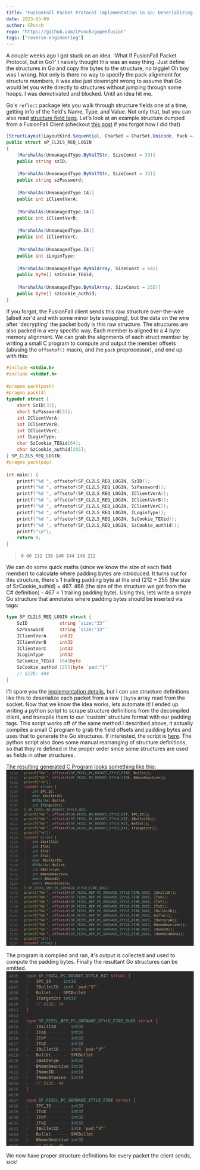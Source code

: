 ```yaml
---
title: "FusionFall Packet Protocol implementation in Go: Deserializing C Structures"
date: 2023-03-09
author: CPunch
repo: "https://github.com/CPunch/gopenfusion"
tags: ["reverse-engineering"]
---
```


A couple weeks ago I got stuck on an idea. 'What if FusionFall Packet Protocol, but in Go?' I naively thought this was an easy thing. Just define the structures in Go and copy the bytes to the structure, no biggie! Oh boy was I wrong. Not only is there no way to specify the pack alignment for structure members, it was also just downright wrong to assume that Go would let you write directly to structures without jumping through some hoops. I was demotivated and blocked. Until an idea hit me.

Go's `reflect` package lets you walk through structure fields one at a time, getting info of the field's Name, Type, and Value. Not only that, but you can also read [structure field tags](https://www.digitalocean.com/community/tutorials/how-to-use-struct-tags-in-go). Let's look at an example structure dumped from a FusionFall Client (checkout [this post](/pages/fusionfall-openfusion/) if you forgot how I did that)

```C#
[StructLayout(LayoutKind.Sequential, CharSet = CharSet.Unicode, Pack = 4, Size = 468)]
public struct sP_CL2LS_REQ_LOGIN
{
	[MarshalAs(UnmanagedType.ByValTStr, SizeConst = 33)]
	public string szID;

	[MarshalAs(UnmanagedType.ByValTStr, SizeConst = 33)]
	public string szPassword;

	[MarshalAs(UnmanagedType.I4)]
	public int iClientVerA;

	[MarshalAs(UnmanagedType.I4)]
	public int iClientVerB;

	[MarshalAs(UnmanagedType.I4)]
	public int iClientVerC;

	[MarshalAs(UnmanagedType.I4)]
	public int iLoginType;

	[MarshalAs(UnmanagedType.ByValArray, SizeConst = 64)]
	public byte[] szCookie_TEGid;

	[MarshalAs(UnmanagedType.ByValArray, SizeConst = 255)]
	public byte[] szCookie_authid;
}
```

If you forgot, the FusionFall client sends this raw structure over-the-wire (albeit xor'd and with some minor byte swapping), but the data on the wire after 'decrypting' the packet body is this raw structure. The structures are also packed in a very specific way. Each member is aligned to a 4 byte memory alignment. We can grab the alignments of each struct member by writing a small C program to compute and output the member offsets (abusing the `offsetof()` macro, and the `pack` preprocessor), and end up with this:

```C
#include <stdio.h>
#include <stddef.h>

#pragma pack(push)
#pragma pack(4)
typedef struct {
	short SzID[33];
	short SzPassword[33];
	int IClientVerA;
	int IClientVerB;
	int IClientVerC;
	int ILoginType;
	char SzCookie_TEGid[64];
	char SzCookie_authid[255];
} SP_CL2LS_REQ_LOGIN;
#pragma pack(pop)

int main() {
    printf("%d ", offsetof(SP_CL2LS_REQ_LOGIN, SzID));
    printf("%d ", offsetof(SP_CL2LS_REQ_LOGIN, SzPassword));
    printf("%d ", offsetof(SP_CL2LS_REQ_LOGIN, IClientVerA));
    printf("%d ", offsetof(SP_CL2LS_REQ_LOGIN, IClientVerB));
    printf("%d ", offsetof(SP_CL2LS_REQ_LOGIN, IClientVerC));
    printf("%d ", offsetof(SP_CL2LS_REQ_LOGIN, ILoginType));
    printf("%d ", offsetof(SP_CL2LS_REQ_LOGIN, SzCookie_TEGid));
    printf("%d ", offsetof(SP_CL2LS_REQ_LOGIN, SzCookie_authid));
    printf("\n");
    return 0;
}
```
> `0 66 132 136 140 144 148 212`

We can do some quick maths (since we know the size of each field member) to calculate where padding bytes are introduced. It turns out for this structure, there's 1 trailing padding byte at the end (212 + 255 (the size of SzCookie_authid) = 467. 468 (the size of the structure we got from the C# definition) - 467 = 1 trailing padding byte). Using this, lets write a simple Go structure that annotates where padding bytes should be inserted via tags:

```go
type SP_CL2LS_REQ_LOGIN struct {
	SzID            string `size:"33"`
	SzPassword      string `size:"33"`
	IClientVerA     int32
	IClientVerB     int32
	IClientVerC     int32
	ILoginType      int32
	SzCookie_TEGid  [64]byte
	SzCookie_authid [255]byte `pad:"1"`
	// SIZE: 468
}
```

I'll spare you the [implementation details](https://github.com/CPunch/gopenfusion/blob/main/protocol/packet.go), but I can use structure definitions like this to deserialize each packet from a raw `[]byte` array read from the socket. Now that we know the idea works, lets automate it! I ended up writing a python script to scrape structure definitions from the decompiled client, and transpile them to our 'custom' structure format with our padding tags. This script works off of the same method I described above, it actually compiles a small C program to grab the field offsets and padding bytes and uses that to generate the Go structures. If interested, the script is [here](https://github.com/CPunch/gopenfusion/blob/main/tools/genstructs.py). The python script also does some manual rearranging of structure definitions, so that they're defined in the proper order since some structures are used as fields in other structures.

The resulting generated C Program looks something like this:
![](cprog.png)

The program is compiled and ran, it's output is collected and used to compute the padding bytes. Finally the resultant Go structures can be emitted.
![](godefs.png)

We now have proper structure definitions for every packet the client sends, sick!